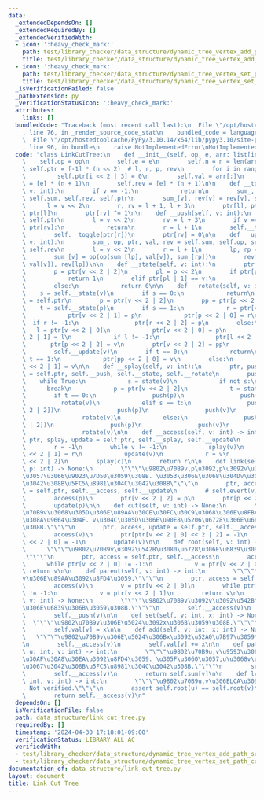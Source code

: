 ```yaml
---
data:
  _extendedDependsOn: []
  _extendedRequiredBy: []
  _extendedVerifiedWith:
  - icon: ':heavy_check_mark:'
    path: test/library_checker/data_structure/dynamic_tree_vertex_add_path_sum.test.py
    title: test/library_checker/data_structure/dynamic_tree_vertex_add_path_sum.test.py
  - icon: ':heavy_check_mark:'
    path: test/library_checker/data_structure/dynamic_tree_vertex_set_path_composite.test.py
    title: test/library_checker/data_structure/dynamic_tree_vertex_set_path_composite.test.py
  _isVerificationFailed: false
  _pathExtension: py
  _verificationStatusIcon: ':heavy_check_mark:'
  attributes:
    links: []
  bundledCode: "Traceback (most recent call last):\n  File \"/opt/hostedtoolcache/PyPy/3.10.14/x64/lib/pypy3.10/site-packages/onlinejudge_verify/documentation/build.py\"\
    , line 76, in _render_source_code_stat\n    bundled_code = language.bundle(\n\
    \  File \"/opt/hostedtoolcache/PyPy/3.10.14/x64/lib/pypy3.10/site-packages/onlinejudge_verify/languages/python.py\"\
    , line 96, in bundle\n    raise NotImplementedError\nNotImplementedError\n"
  code: "class LinkCutTree:\n    def __init__(self, op, e, arr: list[int]):\n    \
    \    self.op = op\n        self.e = e\n        self.n = n = len(arr)\n       \
    \ self.ptr = [-1] * (n << 2)  # l, r, p, rev\n        for i in range(n):\n   \
    \         self.ptr[i << 2 | 3] = 0\n        self.val = arr[:]\n        self.sum\
    \ = [e] * (n + 1)\n        self.rev = [e] * (n + 1)\n\n    def __toggle(self,\
    \ v: int):\n        if v == -1:\n            return\n        sum_, rev, ptr =\
    \ self.sum, self.rev, self.ptr\n        sum_[v], rev[v] = rev[v], sum_[v]\n  \
    \      l = v << 2\n        r, rv = l + 1, l + 3\n        ptr[l], ptr[r] = ptr[r],\
    \ ptr[l]\n        ptr[rv] ^= 1\n\n    def __push(self, v: int):\n        ptr =\
    \ self.ptr\n        l = v << 2\n        rv = l + 3\n        if v == -1 or not\
    \ ptr[rv]:\n            return\n        r = l + 1\n        self.__toggle(ptr[l])\n\
    \        self.__toggle(ptr[r])\n        ptr[rv] = 0\n\n    def __update(self,\
    \ v: int):\n        sum_, op, ptr, val, rev = self.sum, self.op, self.ptr, self.val,\
    \ self.rev\n        l = v << 2\n        r = l + 1\n        lp, rp = ptr[l], ptr[r]\n\
    \        sum_[v] = op(op(sum_[lp], val[v]), sum_[rp])\n        rev[v] = op(op(rev[rp],\
    \ val[v]), rev[lp])\n\n    def __state(self, v: int):\n        ptr = self.ptr\n\
    \        p = ptr[v << 2 | 2]\n        pl = p << 2\n        if ptr[pl] == v:\n\
    \            return 1\n        elif ptr[pl | 1] == v:\n            return -1\n\
    \        else:\n            return 0\n\n    def __rotate(self, v: int):\n    \
    \    s = self.__state(v)\n        if s == 0:\n            return\n        ptr\
    \ = self.ptr\n        p = ptr[v << 2 | 2]\n        pp = ptr[p << 2 | 2]\n    \
    \    t = self.__state(p)\n        if s == 1:\n            r = ptr[v << 2 | 1]\n\
    \            ptr[v << 2 | 1] = p\n            ptr[p << 2 | 0] = r\n          \
    \  if r != -1:\n                ptr[r << 2 | 2] = p\n        else:\n         \
    \   l = ptr[v << 2 | 0]\n            ptr[v << 2 | 0] = p\n            ptr[p <<\
    \ 2 | 1] = l\n            if l != -1:\n                ptr[l << 2 | 2] = p\n \
    \       ptr[p << 2 | 2] = v\n        ptr[v << 2 | 2] = pp\n        self.__update(p)\n\
    \        self.__update(v)\n        if t == 0:\n            return\n        elif\
    \ t == 1:\n            ptr[pp << 2 | 0] = v\n        else:\n            ptr[pp\
    \ << 2 | 1] = v\n\n    def __splay(self, v: int):\n        ptr, push, state, rotate\
    \ = self.ptr, self.__push, self.__state, self.__rotate\n        push(v)\n    \
    \    while True:\n            s = state(v)\n            if not s:\n          \
    \      break\n            p = ptr[v << 2 | 2]\n            t = state(p)\n    \
    \        if t == 0:\n                push(p)\n                push(v)\n      \
    \          rotate(v)\n            elif s == t:\n                push(ptr[p <<\
    \ 2 | 2])\n                push(p)\n                push(v)\n                rotate(p)\n\
    \                rotate(v)\n            else:\n                push(ptr[p << 2\
    \ | 2])\n                push(p)\n                push(v)\n                rotate(v)\n\
    \                rotate(v)\n\n    def __access(self, v: int) -> int:\n       \
    \ ptr, splay, update = self.ptr, self.__splay, self.__update\n        c = v\n\
    \        r = -1\n        while v != -1:\n            splay(v)\n            ptr[v\
    \ << 2 | 1] = r\n            update(v)\n            r = v\n            v = ptr[v\
    \ << 2 | 2]\n        splay(c)\n        return r\n\n    def link(self, v: int,\
    \ p: int) -> None:\n        \"\"\"\u9802\u70B9v,p\u3092,p\u3092v\u306E\u89AA\u306B\
    \u3057\u3066\u9023\u7D50\u3059\u308B. \u3053\u306E\u3068\u304Dv\u304C\u6839\u3067\
    \u3042\u308B\u5FC5\u8981\u304C\u3042\u308B\"\"\"\n        ptr, access, update\
    \ = self.ptr, self.__access, self.__update\n        # self.evert(v)\n        access(v)\n\
    \        access(p)\n        ptr[v << 2 | 2] = p\n        ptr[p << 2 | 1] = v\n\
    \        update(p)\n\n    def cut(self, v: int) -> None:\n        \"\"\"\u9802\
    \u70B9v\u3068\u305D\u306E\u89AA\u30CE\u30FC\u30C9\u3068\u306E\u8FBA\u3092\u53D6\
    \u308A\u9664\u304F. v\u304C\u305D\u306E\u90E8\u5206\u6728\u306E\u6839\u3068\u306A\
    \u308B.\"\"\"\n        ptr, access, update = self.ptr, self.__access, self.__update\n\
    \        access(v)\n        ptr[ptr[v << 2 | 0] << 2 | 2] = -1\n        ptr[v\
    \ << 2 | 0] = -1\n        update(v)\n\n    def root(self, v: int) -> int:\n  \
    \      \"\"\"\u9802\u70B9v\u3092\u542B\u3080\u6728\u306E\u6839\u3092\u8FD4\u3059\
    .\"\"\"\n        ptr, access = self.ptr, self.__access\n        access(v)\n  \
    \      while ptr[v << 2 | 0] != -1:\n            v = ptr[v << 2 | 0]\n       \
    \ return v\n\n    def parent(self, v: int) -> int:\n        \"\"\"\u9802\u70B9\
    v\u306E\u89AA\u3092\u8FD4\u3059.\"\"\"\n        ptr, access = self.ptr, self.__access\n\
    \        access(v)\n        v = ptr[v << 2 | 0]\n        while ptr[v << 2 | 1]\
    \ != -1:\n            v = ptr[v << 2 | 1]\n        return v\n\n    def evert(self,\
    \ v: int) -> None:\n        \"\"\"\u9802\u70B9v\u3092v\u3092\u542B\u3080\u6728\
    \u306E\u6839\u306B\u3059\u308B.\"\"\"\n        self.__access(v)\n        self.__toggle(v)\n\
    \        self.__push(v)\n\n    def set(self, v: int, x: int) -> None:\n      \
    \  \"\"\"\u9802\u70B9v\u306E\u5024\u3092x\u306B\u3059\u308B.\"\"\"\n        self.__access(v)\n\
    \        self.val[v] = x\n\n    def add(self, v: int, x: int) -> None:\n     \
    \   \"\"\"\u9802\u70B9v\u306E\u5024\u306Bx\u3092\u52A0\u7B97\u3059\u308B.\"\"\"\
    \n        self.__access(v)\n        self.val[v] += x\n\n    def path_query(self,\
    \ u: int, v: int) -> int:\n        \"\"\"\u9802\u70B9u,v\u9593\u306E\u30D1\u30B9\
    \u30AF\u30A8\u30EA\u3092\u8FD4\u3059. \u305F\u3060\u3057,u\u3068v\u306F\u9023\u7D50\
    \u3067\u3042\u308B\u5FC5\u8981\u304C\u3042\u308B.\"\"\"\n        self.evert(u)\n\
    \        self.__access(v)\n        return self.sum[v]\n\n    def lca(self, u:\
    \ int, v: int) -> int:\n        \"\"\"\u9802\u70B9u,v\u306ELCA\u3092\u8FD4\u3059\
    . Not verified.\"\"\"\n        assert self.root(u) == self.root(v)\n        self.__access(u)\n\
    \        return self.__access(v)\n"
  dependsOn: []
  isVerificationFile: false
  path: data_structure/link_cut_tree.py
  requiredBy: []
  timestamp: '2024-04-30 17:18:01+09:00'
  verificationStatus: LIBRARY_ALL_AC
  verifiedWith:
  - test/library_checker/data_structure/dynamic_tree_vertex_add_path_sum.test.py
  - test/library_checker/data_structure/dynamic_tree_vertex_set_path_composite.test.py
documentation_of: data_structure/link_cut_tree.py
layout: document
title: Link Cut Tree
---
```

